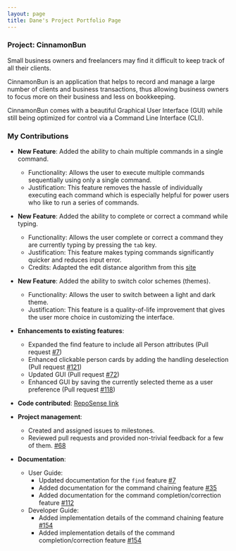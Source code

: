 ```yaml
---
layout: page
title: Dane's Project Portfolio Page
---
```


### Project: CinnamonBun

Small business owners and freelancers may find it difficult to keep track of all their clients.

CinnamonBun is an application that helps to record and manage a large number of clients and business transactions, thus allowing business owners to focus more on their business and less on bookkeeping.

CinnamonBun comes with a beautiful Graphical User Interface (GUI) while still being optimized for control via a Command Line Interface (CLI).

### My Contributions


* **New Feature**: Added the ability to chain multiple commands in a single command.
  * Functionality: Allows the user to execute multiple commands sequentially using only a single command.
  * Justification: This feature removes the hassle of individually executing each command which is especially helpful for power users who like to run a series of commands.


* **New Feature**: Added the ability to complete or correct a command while typing.
  * Functionality: Allows the user complete or correct a command they are currently typing by pressing the `tab` key.
  * Justification: This feature makes typing commands significantly quicker and reduces input error.
  * Credits: Adapted the edit distance algorithm from this [site](https://www.geeksforgeeks.org/edit-distance-dp-5/)


* **New Feature**: Added the ability to switch color schemes (themes).
  * Functionality: Allows the user to switch between a light and dark theme.
  * Justification: This feature is a quality-of-life improvement that gives the user more choice in customizing the interface.


* **Enhancements to existing features**:
  * Expanded the find feature to include all Person attributes (Pull request [\#7](https://github.com/AY2122S2-CS2103T-W09-2/tp/pull/7))
  * Enhanced clickable person cards by adding the handling deselection (Pull request [\#121](https://github.com/AY2122S2-CS2103T-W09-2/tp/pull/121))
  * Updated GUI (Pull request [\#72](https://github.com/AY2122S2-CS2103T-W09-2/tp/pull/72))
  * Enhanced GUI by saving the currently selected theme as a user preference (Pull request [\#118](https://github.com/AY2122S2-CS2103T-W09-2/tp/pull/118))


* **Code contributed**: [RepoSense link](https://nus-cs2103-ay2122s2.github.io/tp-dashboard/?search=danemarc&sort=groupTitle&sortWithin=title&timeframe=commit&mergegroup=&groupSelect=groupByRepos&breakdown=true&checkedFileTypes=docs~functional-code~test-code~other&since=2022-02-18&tabOpen=true&tabType=authorship&tabAuthor=DaneMarc&tabRepo=AY2122S2-CS2103T-W09-2%2Ftp%5Bmaster%5D&authorshipIsMergeGroup=false&authorshipFileTypes=docs~functional-code~test-code&authorshipIsBinaryFileTypeChecked=false)


* **Project management**:
  * Created and assigned issues to milestones.
  * Reviewed pull requests and provided non-trivial feedback for a few of them. [\#68](https://github.com/AY2122S2-CS2103T-W09-2/tp/pull/68)


* **Documentation**:
  * User Guide:
    * Updated documentation for the `find` feature [\#7](https://github.com/AY2122S2-CS2103T-W09-2/tp/pull/7)
    * Added documentation for the command chaining feature [\#35](https://github.com/AY2122S2-CS2103T-W09-2/tp/pull/35)
    * Added documentation for the command completion/correction feature [\#112](https://github.com/AY2122S2-CS2103T-W09-2/tp/pull/112)
  * Developer Guide:
    * Added implementation details of the command chaining feature [\#154](https://github.com/AY2122S2-CS2103T-W09-2/tp/pull/154)
    * Added implementation details of the command completion/correction feature [\#154](https://github.com/AY2122S2-CS2103T-W09-2/tp/pull/154)
    
  
